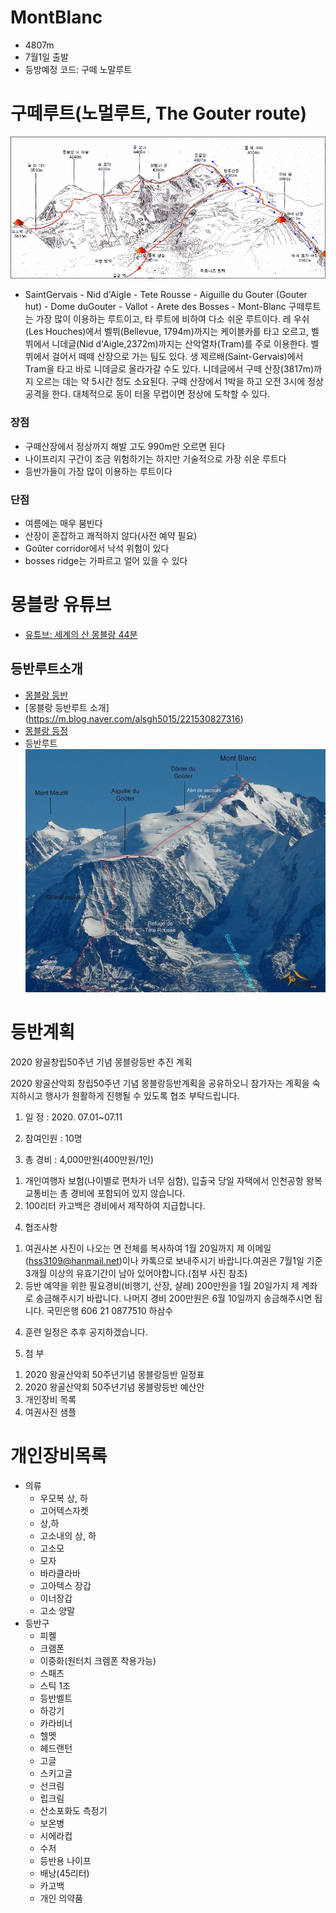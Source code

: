 # MontBlanc
* 4807m
* 7월1일 출발
* 등방예정 코드: 구떼 노말루트
# 구떼루트(노멀루트, The Gouter route)
![구떼 등정코스](montblanc1.gif)

- SaintGervais - Nid d'Aigle - Tete Rousse - Aiguille du Gouter (Gouter hut) - Dome duGouter - Vallot - Arete des Bosses - Mont-Blanc
구떼루트는 가장 많이 이용하는 루트이고, 타 루트에 비하여 다소 쉬운 루트이다. 레 우쉬(Les Houches)에서 벨뷔(Bellevue, 1794m)까지는 케이블카를 타고 오르고, 벨뷔에서 니데글(Nid d'Aigle,2372m)까지는 산악열차(Tram)를 주로 이용한다. 벨뷔에서 걸어서 떼떼 산장으로 가는 팀도 있다. 생 제르배(Saint-Gervais)에서 Tram을 타고 바로 니데글로 올라가갈 수도 있다. 니데글에서 구떼 산장(3817m)까지 오르는 데는 약 5시간 정도 소요된다. 구떼 산장에서 1박을 하고 오전 3시에 정상 공격을 한다. 대체적으로 동이 터올 무렵이면 정상에 도착할 수 있다.

### 장점  
 - 구떼산장에서 정상까지 해발 고도 990m만 오르면 된다
 - 나이프리지 구간이 조금 위험하기는 하지만 기술적으로 가장 쉬운 루트다
 - 등반가들이 가장 많이 이용하는 루트이다

### 단점  
 - 여름에는 매우 붐빈다
 - 산장이 혼잡하고 쾌적하지 않다(사전 예약 필요)
 - Goûter corridor에서 낙석 위험이 있다
 - bosses ridge는 가파르고 얼어 있을 수 있다

# 몽블랑 유튜브
* [유튜브: 세계의 산 몽블랑 44분](https://youtu.be/O8wmxH6spME)


## 등반루트소개
* [몽블랑 등반](https://blog.naver.com/ljkim65/220929517533)
* [몽블랑 등반루트 소개] (https://m.blog.naver.com/alsgh5015/221530827316)
* [몽블랑 등정](http://blog.daum.net/yoosoon333/8110723)
* 등반루트
![Mont Blanc, 몽블랑](MontBlanc.png)

# 등반계획

2020 왕골창립50주년 기념 몽블랑등반 추진 계획

2020 왕골산악회 창립50주년 기념 몽블랑등반계획을 공유하오니 참가자는 계획을 숙지하시고 행사가 원활하게 진행될 수 있도록 협조 부탁드립니다.


1. 일 정 : 2020. 07.01~07.11

2. 참여인원 : 10명

3. 총 경비 : 4,000만원(400만원/1인)
1) 개인여행자 보험(나이별로 편차가 너무 심함), 입출국 당일 자택에서 인천공항 왕복 교통비는 총 경비에 포함되어 있지 않습니다.
2) 100리터 카고백은 경비에서 제작하여 지급합니다.

4. 협조사항
1) 여권사본 사진이 나오는 면 전체를 복사하여 1월 20일까지 제 이메일(hss3109@hanmail.net)이나 카톡으로 보내주시기 바랍니다.여권은 7월1일 기준 3개월 이상의 유효기간이 남아 있어야합니다.(첨부 사진 참조)
2) 등반 예약을 위한 필요경비(비행기, 산장, 샬레) 200만원을 1월 20일가지 제 계좌로 송금해주시기 바랍니다. 나머지 경비 200만원은 6월 10일까지 송금해주시면 됩니다.
국민은행
606 21 0877510
하삼수

4. 훈련 일정은 추후 공지하겠습니다.

5. 첨 부
1) 2020 왕골산악회 50주년기념 몽블랑등반 일정표
2) 2020 왕골산악회 50주년기념 몽블랑등반 예산안
3) 개인장비 목록
4) 여권사진 샘플


# 개인장비목록
* 의류
  * 우모복 상, 하
  * 고어텍스자켓
  * 상,하
  * 고소내의 상, 하
  * 고소모
  * 모자
  * 바라클라바
  * 고아텍스 장갑
  * 이너장갑
  * 고소 양말
* 등반구
  * 피켈
  * 크램폰
  * 이중화(원터치 크렘폰 착용가능)
  * 스패츠
  * 스틱 1조
  * 등반벨트
  * 하강기
  * 카라비너
  * 헬멧
  * 헤드랜턴
  * 고글
  * 스키고글
  * 선크림
  * 립크림
  * 산소포화도 측정기
  * 보온병
  * 시에라컵
  * 수저
  * 등반용 나이프
  * 배낭(45리터)
  * 카고백
  * 개인 의약품
